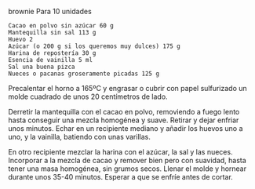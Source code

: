 brownie 
 Para 10 unidades

    Cacao en polvo sin azúcar 60 g
    Mantequilla sin sal 113 g
    Huevo 2
    Azúcar (o 200 g si los queremos muy dulces) 175 g
    Harina de repostería 30 g
    Esencia de vainilla 5 ml
    Sal una buena pizca
    Nueces o pacanas groseramente picadas 125 g

Precalentar el horno a 165ºC y engrasar o cubrir con papel sulfurizado un molde cuadrado de unos 20 centímetros de lado.

Derretir la mantequilla con el cacao en polvo, removiendo a fuego lento hasta conseguir una mezcla homogénea y suave. Retirar y dejar enfriar unos minutos. Echar en un recipiente mediano y añadir los huevos uno a uno, y la vainilla, batiendo con unas varillas.

En otro recipiente mezclar la harina con el azúcar, la sal y las nueces. Incorporar a la mezcla de cacao y remover bien pero con suavidad, hasta tener una masa homogénea, sin grumos secos. Llenar el molde y hornear durante unos 35-40 minutos. Esperar a que se enfríe antes de cortar.